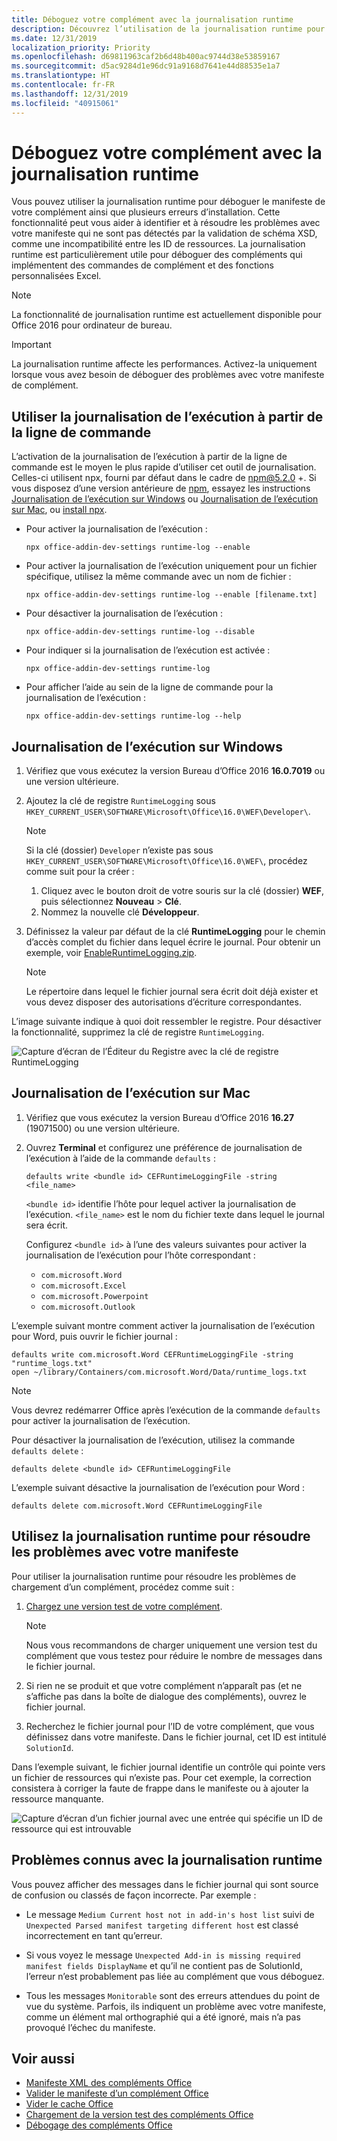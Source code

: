 ```yaml
---
title: Déboguez votre complément avec la journalisation runtime
description: Découvrez l’utilisation de la journalisation runtime pour déboguer votre complément.
ms.date: 12/31/2019
localization_priority: Priority
ms.openlocfilehash: d69811963caf2b6d48b400ac9744d38e53859167
ms.sourcegitcommit: d5ac9284d1e96dc91a9168d7641e44d88535e1a7
ms.translationtype: HT
ms.contentlocale: fr-FR
ms.lasthandoff: 12/31/2019
ms.locfileid: "40915061"
---
```

# <a name="debug-your-add-in-with-runtime-logging"></a>Déboguez votre complément avec la journalisation runtime

Vous pouvez utiliser la journalisation runtime pour déboguer le manifeste de votre complément ainsi que plusieurs erreurs d’installation. Cette fonctionnalité peut vous aider à identifier et à résoudre les problèmes avec votre manifeste qui ne sont pas détectés par la validation de schéma XSD, comme une incompatibilité entre les ID de ressources. La journalisation runtime est particulièrement utile pour déboguer des compléments qui implémentent des commandes de complément et des fonctions personnalisées Excel.   

> [!NOTE]
> La fonctionnalité de journalisation runtime est actuellement disponible pour Office 2016 pour ordinateur de bureau.

> [!IMPORTANT]
> La journalisation runtime affecte les performances. Activez-la uniquement lorsque vous avez besoin de déboguer des problèmes avec votre manifeste de complément.

## <a name="use-runtime-logging-from-the-command-line"></a>Utiliser la journalisation de l’exécution à partir de la ligne de commande

L’activation de la journalisation de l’exécution à partir de la ligne de commande est le moyen le plus rapide d’utiliser cet outil de journalisation. Celles-ci utilisent npx, fourni par défaut dans le cadre de npm@5.2.0 +. Si vous disposez d’une version antérieure de [npm](https://www.npmjs.com/), essayez les instructions [Journalisation de l’exécution sur Windows](#runtime-logging-on-windows) ou [Journalisation de l’exécution sur Mac](#runtime-logging-on-mac), ou [install npx](https://www.npmjs.com/package/npx).

- Pour activer la journalisation de l’exécution :
    ```command&nbsp;line
    npx office-addin-dev-settings runtime-log --enable
    ```
- Pour activer la journalisation de l’exécution uniquement pour un fichier spécifique, utilisez la même commande avec un nom de fichier :

    ```command&nbsp;line
    npx office-addin-dev-settings runtime-log --enable [filename.txt]
    ```

- Pour désactiver la journalisation de l’exécution :

    ```command&nbsp;line
    npx office-addin-dev-settings runtime-log --disable
    ```

- Pour indiquer si la journalisation de l’exécution est activée :

    ```command&nbsp;line
    npx office-addin-dev-settings runtime-log
    ```

- Pour afficher l’aide au sein de la ligne de commande pour la journalisation de l’exécution :

    ```command&nbsp;line
    npx office-addin-dev-settings runtime-log --help
    ```

## <a name="runtime-logging-on-windows"></a>Journalisation de l’exécution sur Windows

1. Vérifiez que vous exécutez la version Bureau d’Office 2016 **16.0.7019** ou une version ultérieure. 

2. Ajoutez la clé de registre `RuntimeLogging` sous `HKEY_CURRENT_USER\SOFTWARE\Microsoft\Office\16.0\WEF\Developer\`. 

    > [!NOTE]
    > Si la clé (dossier) `Developer` n’existe pas sous `HKEY_CURRENT_USER\SOFTWARE\Microsoft\Office\16.0\WEF\`, procédez comme suit pour la créer : 
    > 1. Cliquez avec le bouton droit de votre souris sur la clé (dossier) **WEF**, puis sélectionnez **Nouveau** > **Clé**.
    > 2. Nommez la nouvelle clé **Développeur**.

3. Définissez la valeur par défaut de la clé **RuntimeLogging** pour le chemin d’accès complet du fichier dans lequel écrire le journal. Pour obtenir un exemple, voir [EnableRuntimeLogging.zip](https://github.com/OfficeDev/Office-Add-in-Commands-Samples/raw/master/Tools/RuntimeLogging/EnableRuntimeLogging.zip). 

    > [!NOTE]
    > Le répertoire dans lequel le fichier journal sera écrit doit déjà exister et vous devez disposer des autorisations d’écriture correspondantes. 
 
L’image suivante indique à quoi doit ressembler le registre. Pour désactiver la fonctionnalité, supprimez la clé de registre `RuntimeLogging`. 

![Capture d’écran de l’Éditeur du Registre avec la clé de registre RuntimeLogging](http://i.imgur.com/Sa9TyI6.png)

## <a name="runtime-logging-on-mac"></a>Journalisation de l’exécution sur Mac

1. Vérifiez que vous exécutez la version Bureau d’Office 2016 **16.27** (19071500) ou une version ultérieure.

2. Ouvrez **Terminal** et configurez une préférence de journalisation de l’exécution à l’aide de la commande `defaults` :
    
    ```command&nbsp;line
    defaults write <bundle id> CEFRuntimeLoggingFile -string <file_name>
    ```

    `<bundle id>` identifie l’hôte pour lequel activer la journalisation de l’exécution. `<file_name>` est le nom du fichier texte dans lequel le journal sera écrit.

    Configurez `<bundle id>` à l’une des valeurs suivantes pour activer la journalisation de l’exécution pour l’hôte correspondant :

    - `com.microsoft.Word`
    - `com.microsoft.Excel`
    - `com.microsoft.Powerpoint`
    - `com.microsoft.Outlook`

L’exemple suivant montre comment activer la journalisation de l’exécution pour Word, puis ouvrir le fichier journal :

```command&nbsp;line
defaults write com.microsoft.Word CEFRuntimeLoggingFile -string "runtime_logs.txt"
open ~/library/Containers/com.microsoft.Word/Data/runtime_logs.txt
```

> [!NOTE] 
> Vous devrez redémarrer Office après l’exécution de la commande `defaults` pour activer la journalisation de l’exécution.

Pour désactiver la journalisation de l’exécution, utilisez la commande `defaults delete` :

```command&nbsp;line
defaults delete <bundle id> CEFRuntimeLoggingFile
```

L’exemple suivant désactive la journalisation de l’exécution pour Word :

```command&nbsp;line
defaults delete com.microsoft.Word CEFRuntimeLoggingFile
```

## <a name="use-runtime-logging-to-troubleshoot-issues-with-your-manifest"></a>Utilisez la journalisation runtime pour résoudre les problèmes avec votre manifeste

Pour utiliser la journalisation runtime pour résoudre les problèmes de chargement d’un complément, procédez comme suit :
 
1. [Chargez une version test de votre complément](sideload-office-add-ins-for-testing.md). 

    > [!NOTE]
    > Nous vous recommandons de charger uniquement une version test du complément que vous testez pour réduire le nombre de messages dans le fichier journal.

2. Si rien ne se produit et que votre complément n’apparaît pas (et ne s’affiche pas dans la boîte de dialogue des compléments), ouvrez le fichier journal.

3. Recherchez le fichier journal pour l’ID de votre complément, que vous définissez dans votre manifeste. Dans le fichier journal, cet ID est intitulé `SolutionId`. 

Dans l’exemple suivant, le fichier journal identifie un contrôle qui pointe vers un fichier de ressources qui n’existe pas. Pour cet exemple, la correction consistera à corriger la faute de frappe dans le manifeste ou à ajouter la ressource manquante.

![Capture d’écran d’un fichier journal avec une entrée qui spécifie un ID de ressource qui est introuvable](http://i.imgur.com/f8bouLA.png) 

## <a name="known-issues-with-runtime-logging"></a>Problèmes connus avec la journalisation runtime

Vous pouvez afficher des messages dans le fichier journal qui sont source de confusion ou classés de façon incorrecte. Par exemple :

- Le message `Medium Current host not in add-in's host list` suivi de `Unexpected Parsed manifest targeting different host` est classé incorrectement en tant qu’erreur.

- Si vous voyez le message `Unexpected Add-in is missing required manifest fields DisplayName` et qu’il ne contient pas de SolutionId, l’erreur n’est probablement pas liée au complément que vous déboguez. 

- Tous les messages `Monitorable` sont des erreurs attendues du point de vue du système. Parfois, ils indiquent un problème avec votre manifeste, comme un élément mal orthographié qui a été ignoré, mais n’a pas provoqué l’échec du manifeste. 

## <a name="see-also"></a>Voir aussi

- [Manifeste XML des compléments Office](../develop/add-in-manifests.md)
- [Valider le manifeste d’un complément Office](troubleshoot-manifest.md)
- [Vider le cache Office](clear-cache.md)
- [Chargement de la version test des compléments Office](sideload-office-add-ins-for-testing.md)
- [Débogage des compléments Office](debug-add-ins-using-f12-developer-tools-on-windows-10.md)